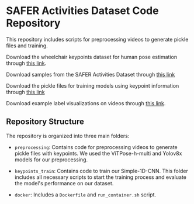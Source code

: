 # SAFER Activities Dataset Code Repository

This repository includes scripts for preprocessing videos to generate pickle files and training.

Download the wheelchair keypoints dataset for human pose estimation through [this link](https://drive.google.com/file/d/1e6hAK0bHMI6P975IrIGWR7T1wC0HNLH6/view?usp=drive_link).

Download samples from the SAFER Activities Dataset through [this link](https://drive.google.com/file/d/1k43qv3mzfPDO3ot09Rj6QFe13qdQs6Qr/view?usp=drive_link)

Download the pickle files for training models using keypoint information through [this link](https://drive.google.com/file/d/1SHKJDlHRIG36eWcjQRplsNQ9jGWrxbMp/view?usp=drive_link)

Download example label visualizations on videos through [this link](https://drive.google.com/file/d/1tRL328B4cJWH3g8Re4prEsIJj8mK_YU9/view?usp=drive_link).


## Repository Structure

The repository is organized into three main folders:

- `preprocessing`: Contains code for preprocessing videos to generate pickle files with keypoints. We used the ViTPose-h-multi and Yolov8x models for our preprocessing. 

- `keypoints_train`: Contains code to train our Simple-1D-CNN. This folder includes all necessary scripts to start the training process and evaluate the model's performance on our dataset.

- `docker`: Includes a `Dockerfile` and `run_container.sh` script. 

